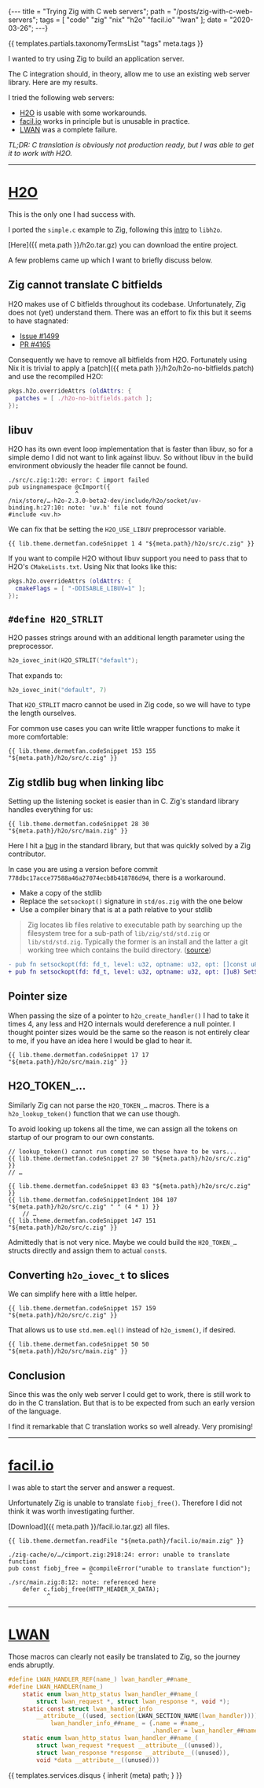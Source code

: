 {---
title = "Trying Zig with C web servers";
path = "/posts/zig-with-c-web-servers";
tags = [ "code" "zig" "nix" "h2o" "facil.io" "lwan" ];
date = "2020-03-26";
---}

{{ templates.partials.taxonomyTermsList "tags" meta.tags }}

I wanted to try using Zig to build an application server.

The C integration should, in theory, allow me to use an existing web server library.
Here are my results.

I tried the following web servers:

- [H2O](#h2o) is usable with some workarounds.
- [facil.io](#facil.io) works in principle but is unusable in practice.
- [LWAN](#lwan) was a complete failure.

*TL;DR: C translation is obviously not production ready, but I was able to get it to work with H2O.*

---

# [H2O](https://h2o.examp1e.net) <a name="h2o"></a>

This is the only one I had success with.

I ported the `simple.c` example to Zig, following this [intro](https://powerdns.org/libh2o/) to `libh2o`.

[Here]({{ meta.path }}/h2o.tar.gz) you can download the entire project.

A few problems came up which I want to briefly discuss below.

## Zig cannot translate C bitfields

H2O makes use of C bitfields throughout its codebase. Unfortunately, Zig does not (yet) understand them.
There was an effort to fix this but it seems to have stagnated:

- [Issue #1499](https://github.com/ziglang/zig/issues/1499)
- [PR #4165](https://github.com/ziglang/zig/pull/4165)

Consequently we have to remove all bitfields from H2O.
Fortunately using Nix it is trivial to apply a [patch]({{ meta.path }}/h2o/h2o-no-bitfields.patch) and use the recompiled H2O:

```nix
pkgs.h2o.overrideAttrs (oldAttrs: {
  patches = [ ./h2o-no-bitfields.patch ];
});
```

## libuv

H2O has its own event loop implementation that is faster than libuv, so for a simple demo I did not want to link against libuv.
So without libuv in the build environment obviously the header file cannot be found.

```
./src/c.zig:1:20: error: C import failed
pub usingnamespace @cImport({
                   ^
/nix/store/…-h2o-2.3.0-beta2-dev/include/h2o/socket/uv-binding.h:27:10: note: 'uv.h' file not found
#include <uv.h>
```

We can fix that be setting the `H2O_USE_LIBUV` preprocessor variable.

```zig
{{ lib.theme.dermetfan.codeSnippet 1 4 "${meta.path}/h2o/src/c.zig" }}
```

If you want to compile H2O without libuv support you need to pass that to H2O's `CMakeLists.txt`. Using Nix that looks like this:

```nix
pkgs.h2o.overrideAttrs (oldAttrs: {
  cmakeFlags = [ "-DDISABLE_LIBUV=1" ];
});
```

## `#define H2O_STRLIT`

H2O passes strings around with an additional length parameter using the preprocessor.

```c
h2o_iovec_init(H2O_STRLIT("default");
```

That expands to:

```c
h2o_iovec_init("default", 7)
```

That `H2O_STRLIT` macro cannot be used in Zig code, so we will have to type the length ourselves.

For common use cases you can write little wrapper functions to make it more comfortable:

```zig
{{ lib.theme.dermetfan.codeSnippet 153 155 "${meta.path}/h2o/src/c.zig" }}
```

## Zig stdlib bug when linking libc

Setting up the listening socket is easier than in C. Zig's standard library handles everything for us:

```zig
{{ lib.theme.dermetfan.codeSnippet 28 30 "${meta.path}/h2o/src/main.zig" }}
```

Here I hit a [bug](https://github.com/ziglang/zig/issues/4797) in the standard library, but that was quickly solved by a Zig contributor.

In case you are using a version before commit `778dbc17acce77588a46a27074ecb8b418786d94`, there is a workaround.

- Make a copy of the stdlib
- Replace the `setsockopt()` signature in `std/os.zig` with the one below
- Use a compiler binary that is at a path relative to your stdlib

> Zig locates lib files relative to executable path by searching up the filesystem tree for a sub-path of `lib/zig/std/std.zig` or `lib/std/std.zig`. Typically the former is an install and the latter a git working tree which contains the build directory. ([source](https://github.com/ziglang/zig/blob/master/CONTRIBUTING.md#editing-source-code))

```patch
- pub fn setsockopt(fd: fd_t, level: u32, optname: u32, opt: []const u8) SetSockOptError!void {
+ pub fn setsockopt(fd: fd_t, level: u32, optname: u32, opt: []u8) SetSockOptError!void {
```

## Pointer size

When passing the size of a pointer to `h2o_create_handler()` I had to take it times 4, any less and H2O internals would dereference a null pointer.
I thought pointer sizes would be the same so the reason is not entirely clear to me, if you have an idea here I would be glad to hear it.

```zig
{{ lib.theme.dermetfan.codeSnippet 17 17 "${meta.path}/h2o/src/main.zig" }}
```

## H2O_TOKEN_…

Similarly Zig can not parse the `H2O_TOKEN_…` macros. There is a `h2o_lookup_token()` function that we can use though.

To avoid looking up tokens all the time, we can assign all the tokens on startup of our program to our own constants.

```zig
// lookup_token() cannot run comptime so these have to be vars...
{{ lib.theme.dermetfan.codeSnippet 27 30 "${meta.path}/h2o/src/c.zig" }}
// …

{{ lib.theme.dermetfan.codeSnippet 83 83 "${meta.path}/h2o/src/c.zig" }}
{{ lib.theme.dermetfan.codeSnippetIndent 104 107 "${meta.path}/h2o/src/c.zig" " " (4 * 1) }}
    // …
{{ lib.theme.dermetfan.codeSnippet 147 151 "${meta.path}/h2o/src/c.zig" }}
```

Admittedly that is not very nice. Maybe we could build the `H2O_TOKEN_…` structs directly and assign them to actual `const`s.

## Converting `h2o_iovec_t` to slices

We can simplify here with a little helper.

```zig
{{ lib.theme.dermetfan.codeSnippet 157 159 "${meta.path}/h2o/src/c.zig" }}
```

That allows us to use `std.mem.eql()` instead of `h2o_ismem()`, if desired.

```zig
{{ lib.theme.dermetfan.codeSnippet 50 50 "${meta.path}/h2o/src/main.zig" }}
```

## Conclusion

Since this was the only web server I could get to work, there is still work to do in the C translation.
But that is to be expected from such an early version of the language.

I find it remarkable that C translation works so well already. Very promising!

---

# [facil.io](http://facil.io) <a name="facil.io"></a>

I was able to start the server and answer a request.

Unfortunately Zig is unable to translate `fiobj_free()`.
Therefore I did not think it was worth investigating further.

[Download]({{ meta.path }}/facil.io.tar.gz) all files.

```zig
{{ lib.theme.dermetfan.readFile "${meta.path}/facil.io/main.zig" }}
```

```
./zig-cache/o/…/cimport.zig:2918:24: error: unable to translate function
pub const fiobj_free = @compileError("unable to translate function");
                       ^
./src/main.zig:8:12: note: referenced here
    defer c.fiobj_free(HTTP_HEADER_X_DATA);
           ^
```

---

# [LWAN](https://lwan.ws) <a name="lwan"></a>

Those macros can clearly not easily be translated to Zig, so the journey ends abruptly.

```c
#define LWAN_HANDLER_REF(name_) lwan_handler_##name_
#define LWAN_HANDLER(name_)                                                    \
    static enum lwan_http_status lwan_handler_##name_(                         \
        struct lwan_request *, struct lwan_response *, void *);                \
    static const struct lwan_handler_info                                      \
        __attribute__((used, section(LWAN_SECTION_NAME(lwan_handler))))        \
            lwan_handler_info_##name_ = {.name = #name_,                       \
                                         .handler = lwan_handler_##name_};     \
    static enum lwan_http_status lwan_handler_##name_(                         \
        struct lwan_request *request __attribute__((unused)),                  \
        struct lwan_response *response __attribute__((unused)),                \
        void *data __attribute__((unused)))
```

{{ templates.services.disqus { inherit (meta) path; } }}
